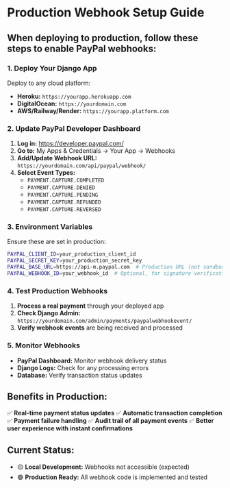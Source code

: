 # Production Webhook Setup Guide

## When deploying to production, follow these steps to enable PayPal webhooks:

### 1. Deploy Your Django App
Deploy to any cloud platform:
- **Heroku:** `https://yourapp.herokuapp.com`
- **DigitalOcean:** `https://yourdomain.com`
- **AWS/Railway/Render:** `https://yourapp.platform.com`

### 2. Update PayPal Developer Dashboard
1. **Log in:** https://developer.paypal.com/
2. **Go to:** My Apps & Credentials → Your App → Webhooks
3. **Add/Update Webhook URL:** `https://yourdomain.com/api/paypal/webhook/`
4. **Select Event Types:**
   - `PAYMENT.CAPTURE.COMPLETED`
   - `PAYMENT.CAPTURE.DENIED`
   - `PAYMENT.CAPTURE.PENDING`
   - `PAYMENT.CAPTURE.REFUNDED`
   - `PAYMENT.CAPTURE.REVERSED`

### 3. Environment Variables
Ensure these are set in production:
```bash
PAYPAL_CLIENT_ID=your_production_client_id
PAYPAL_SECRET_KEY=your_production_secret_key
PAYPAL_BASE_URL=https://api-m.paypal.com  # Production URL (not sandbox)
PAYPAL_WEBHOOK_ID=your_webhook_id  # Optional, for signature verification
```

### 4. Test Production Webhooks
1. **Process a real payment** through your deployed app
2. **Check Django Admin:** `https://yourdomain.com/admin/payments/paypalwebhookevent/`
3. **Verify webhook events** are being received and processed

### 5. Monitor Webhooks
- **PayPal Dashboard:** Monitor webhook delivery status
- **Django Logs:** Check for any processing errors
- **Database:** Verify transaction status updates

## Benefits in Production:
✅ **Real-time payment status updates**
✅ **Automatic transaction completion**
✅ **Payment failure handling**
✅ **Audit trail of all payment events**
✅ **Better user experience with instant confirmations**

## Current Status:
- 🟡 **Local Development:** Webhooks not accessible (expected)
- 🟢 **Production Ready:** All webhook code is implemented and tested
